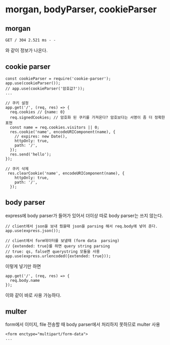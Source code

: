 # morgan, bodyParser, cookieParser

## morgan

```
GET / 304 2.521 ms - -
```

와 같이 정보가 나온다.

## cookie parser

```
const cookieParser = require('cookie-parser');
app.use(cookieParser());
// app.use(cookieParser('암호값?'));
...

// 쿠키 설정
app.get('/', (req, res) => {
  req.cookies // {name: 0}
  req.signedCookies; // 암호화 된 쿠키를 가져온다? 암호보다는 서명이 좀 더 정확한 표현
  const name = req.cookies.visitors || 0;
  res.cookie('name', encodeURIComponent(name), {
    // expires: new Date(),
    httpOnly: true,
    path: '/',
  });
  res.send('hello');
});

// 쿠키 삭제
 res.clearCookie('name', encodeURIComponent(name), {
    httpOnly: true,
    path: '/',
  });

```

## body parser

express에 body parser가 들어가 있어서 더이상 따로 body parser는 쓰지 않는다.

```
// client에서 json을 보내 줬을때 json을 parsing 해서 req.body에 넣어 준다.
app.use(express.json());

// client에서 form데이터를 보낼때 (form data  parsing)
// {extended: true}를 하면 query string parsing
// true: qs, false면 querystring 모듈을 사용
app.use(express.urlencoded({extended: true}));
```

이렇게 넣기만 하면

```
app.get('/', (req, res) => {
  req.body.name
});
```

이와 같이 바로 사용 가능하다.

## multer

form에서 이미지, file 전송할 때 body parser에서 처리하지 못하므로 multer 사용

```
<form enctype="multipart/form-data">
...
```
